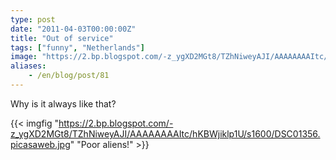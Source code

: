 ```yaml
---
type: post
date: "2011-04-03T00:00:00Z"
title: "Out of service"
tags: ["funny", "Netherlands"]
image: "https://2.bp.blogspot.com/-z_ygXD2MGt8/TZhNiweyAJI/AAAAAAAAItc/hKBWjiklp1U/s1600/DSC01356.picasaweb.jpg"
aliases:
    - /en/blog/post/81
---
```


Why is it always like that?

{{< imgfig "https://2.bp.blogspot.com/-z_ygXD2MGt8/TZhNiweyAJI/AAAAAAAAItc/hKBWjiklp1U/s1600/DSC01356.picasaweb.jpg" "Poor aliens!" >}}
